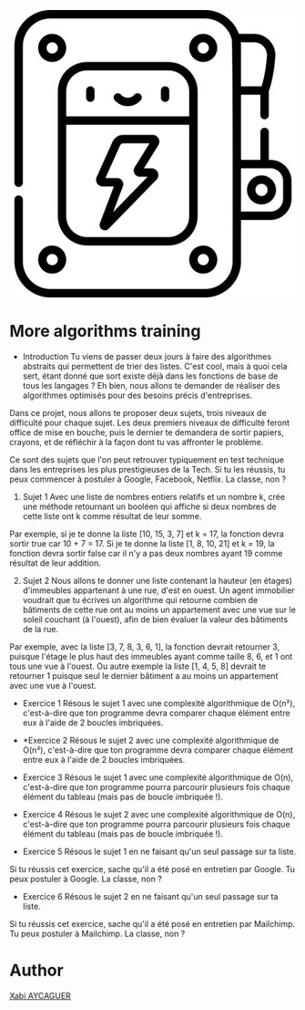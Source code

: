 ![fuse_box](fuse-box.png)
# More algorithms training
* Introduction
Tu viens de passer deux jours à faire des algorithmes abstraits qui permettent de trier des listes. C'est cool, mais à quoi cela sert, étant donné que sort existe déjà dans les fonctions de base de tous les langages ? Eh bien, nous allons te demander de réaliser des algorithmes optimisés pour des besoins précis d'entreprises.  
  
Dans ce projet, nous allons te proposer deux sujets, trois niveaux de difficulté pour chaque sujet. Les deux premiers niveaux de difficulté feront office de mise en bouche, puis le dernier te demandera de sortir papiers, crayons, et de réfléchir à la façon dont tu vas affronter le problème.  
  
Ce sont des sujets que l'on peut retrouver typiquement en test technique dans les entreprises les plus prestigieuses de la Tech. Si tu les réussis, tu peux commencer à postuler à Google, Facebook, Netflix. La classe, non ?  

1. Sujet 1
Avec une liste de nombres entiers relatifs et un nombre k, crée une méthode retournant un booléen qui affiche si deux nombres de cette liste ont k comme résultat de leur somme.

Par exemple, si je te donne la liste [10, 15, 3, 7] et k = 17, la fonction devra sortir true car 10 + 7 = 17. Si je te donne la liste [1, 8, 10, 21] et k = 19, la fonction devra sortir false car il n'y a pas deux nombres ayant 19 comme résultat de leur addition.

2. Sujet 2
Nous allons te donner une liste contenant la hauteur (en étages) d'immeubles appartenant à une rue, d'est en ouest. Un agent immobilier voudrait que tu écrives un algorithme qui retourne combien de bâtiments de cette rue ont au moins un appartement avec une vue sur le soleil couchant (à l'ouest), afin de bien évaluer la valeur des bâtiments de la rue.  
  
Par exemple, avec la liste [3, 7, 8, 3, 6, 1], la fonction devrait retourner 3, puisque l'étage le plus haut des immeubles ayant comme taille 8, 6, et 1 ont tous une vue à l'ouest. Ou autre exemple la liste [1, 4, 5, 8] devrait te retourner 1 puisque seul le dernier bâtiment a au moins un appartement avec une vue à l'ouest.

* Exercice 1
Résous le sujet 1 avec une complexité algorithmique de O(n²), c'est-à-dire que ton programme devra comparer chaque élément entre eux à l'aide de 2 boucles imbriquées.

* *Exercice 2
Résous le sujet 2 avec une complexité algorithmique de O(n²), c'est-à-dire que ton programme devra comparer chaque élément entre eux à l'aide de 2 boucles imbriquées.

* Exercice 3
Résous le sujet 1 avec une complexité algorithmique de O(n), c'est-à-dire que ton programme pourra parcourir plusieurs fois chaque élément du tableau (mais pas de boucle imbriquée !).

* Exercice 4
Résous le sujet 2 avec une complexité algorithmique de O(n), c'est-à-dire que ton programme pourra parcourir plusieurs fois chaque élément du tableau (mais pas de boucle imbriquée !).

* Exercice 5
Résous le sujet 1 en ne faisant qu'un seul passage sur ta liste.

Si tu réussis cet exercice, sache qu'il a été posé en entretien par Google. Tu peux postuler à Google. La classe, non ?

* Exercice 6
Résous le sujet 2 en ne faisant qu'un seul passage sur ta liste.  
  
Si tu réussis cet exercice, sache qu'il a été posé en entretien par Mailchimp. Tu peux postuler à Mailchimp. La classe, non ?
# Author
[Xabi AYCAGUER](https://www.linkedin.com/in/xabi-aycaguer/)